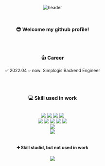 <div align="center"> 

![header](https://capsule-render.vercel.app/api?type=shark&color=timeGradient&height=150&section=header&text=dev.eunji.lee@gmail.com&fontColor=ffffff&fontSize=30&animation=fadeIn&fontAlignY=55&desc=%20&descAlignY=62&descAlign=62)

<br/>
  
  ###  :sunglasses: Welcome my github profile!

<br/> 
<br/>
  
### :thumbsup: Career 
  :white_check_mark: 2022.04 ~ now: Simplogis Backend Engineer

<br/>
<br/>

###  :computer: Skill used in work 

<br/>

<img src="https://img.shields.io/badge/TypeScript-3178C6?style=for-the-badge&logo=TypeScript&logoColor=white">
<img src="https://img.shields.io/badge/JavaScript-F7DF1E?style=for-the-badge&logo=JavaScript&logoColor=white">
<img src="https://img.shields.io/badge/nestjs-E0234E?style=for-the-badge&logo=nestjs&logoColor=white">
<img src="https://img.shields.io/badge/graphql-E10098?style=for-the-badge&logo=graphql&logoColor=white">

<br/>

<img src="https://img.shields.io/badge/neo4j-4581C3?style=for-the-badge&logo=neo4j&logoColor=white">
<img src="https://img.shields.io/badge/elasticsearch-005571?style=for-the-badge&logo=elasticsearch&logoColor=white">
<img src="https://img.shields.io/badge/mysql-4479A1?style=for-the-badge&logo=mysql&logoColor=white">
<img src="https://img.shields.io/badge/mongodb-47A248?style=for-the-badge&logo=mongodb&logoColor=white">
<img src="https://img.shields.io/badge/redis-DC382D?style=for-the-badge&logo=redis&logoColor=white">
  
<br/>
  
<img src="https://img.shields.io/badge/firebase-FFCA28?style=for-the-badge&logo=firebase&logoColor=white">

<br/>

<img src="https://img.shields.io/badge/Python-3776AB?style=for-the-badge&logo=Python&logoColor=white">


<br/>
<br/>


####  :heavy_plus_sign: Skill studid, but not used in work
<img src="https://img.shields.io/badge/JAVA-007396?style=for-the-badge&logo=Java&logoColor=white">

</div>

